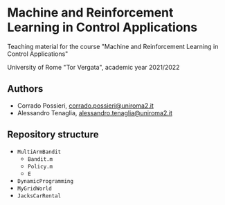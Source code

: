 # Machine and Reinforcement Learning in Control Applications

Teaching material for the course "Machine and Reinforcement Learning in Control Applications"

University of Rome "Tor Vergata", academic year 2021/2022

## Authors

- Corrado Possieri, corrado.possieri@uniroma2.it
- Alessandro Tenaglia, alessandro.tenaglia@uniroma2.it

## Repository structure

- `MultiArmBandit`
  - `Bandit.m`
  - `Policy.m`
  - `E`
- `DynamicProgramming`
- `MyGridWorld`
- `JacksCarRental`
